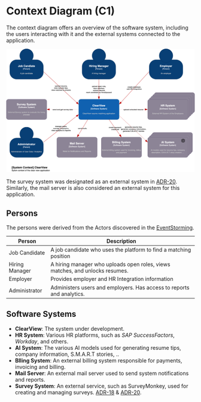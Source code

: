 # Context Diagram (C1)

The context diagram offers an overview of the software system, including the users interacting with it and the external systems connected to the application.

![Context Diagram](/C4/images/C1-Context.png)

The survey system was designated as an external system in [ADR-20](/ADR/ADR-020-externalizing-survey-processes.md). Similarly, the mail server is also considered an external system for this application.

## Persons
The persons were derived from the Actors discovered in the [EventStorming](/EventStorming).

| **Person**     | **Description**                                                              |
|----------------|------------------------------------------------------------------------------|
| Job Candidate  | A job candidate who uses the platform to find a matching position            |
| Hiring Manager | A hiring manager who uploads open roles, views matches, and unlocks resumes. |
| Employer       | Provides employer and HR Integration information                             |
| Administrator  | Administers users and employers. Has access to reports and analytics.        |


## Software Systems
- **ClearView**: The system under development.
- **HR System**: Various HR platforms, such as *SAP SuccessFactors*, *Workday*, and others.
- **AI System**: The various AI models used for generating resume tips, company information, S.M.A.R.T stories, ..
- **Blling System**: An external billing system responsible for payments, invoicing and billing.
- **Mail Server**: An external mail server used to send system notifications and reports.
- **Survey System**: An external service, such as SurveyMonkey, used for creating and managing surveys. [ADR-18](/ADR/ADR-018-location-of-survey-triggers.md) & [ADR-20](/ADR/ADR-020-externalizing-survey-processes.md).
